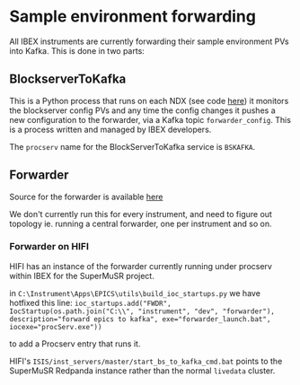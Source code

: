 # Sample environment forwarding

All IBEX instruments are currently forwarding their sample environment PVs into Kafka. This is done in two parts:

## BlockserverToKafka

This is a Python process that runs on each NDX (see code [here](https://github.com/ISISComputingGroup/EPICS-inst_servers/tree/master/BlockServerToKafka)) it monitors the blockserver config PVs and any time the config changes it pushes a new configuration to the forwarder, via a Kafka topic `forwarder_config`. This is a process written and managed by IBEX developers.

The `procserv` name for the BlockServerToKafka service is `BSKAFKA`. 

## Forwarder

Source for the forwarder is available [here](https://github.com/ess-dmsc/forwarder)

We don't currently run this for every instrument, and need to figure out topology ie. running a central forwarder, one per instrument and so on.

### Forwarder on HIFI

HIFI has an instance of the forwarder currently running under procserv within IBEX for the SuperMuSR project.

in `C:\Instrument\Apps\EPICS\utils\build_ioc_startups.py` we have hotfixed this line: 
`ioc_startups.add("FWDR", IocStartup(os.path.join("C:\\", "instrument", "dev", "forwarder"), description="forward epics to kafka", exe="forwarder_launch.bat", iocexe="procServ.exe"))`

to add a Procserv entry that runs it. 

HIFI's `ISIS/inst_servers/master/start_bs_to_kafka_cmd.bat` points to the SuperMuSR Redpanda instance rather than the normal `livedata` cluster. 
